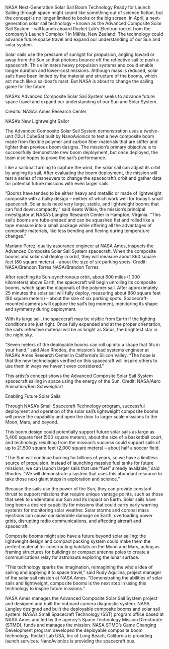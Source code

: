 NASA Next-Generation Solar Sail Boom Technology Ready for Launch 
 Sailing through space might sound like something out of science fiction, but the concept is no longer limited to books or the big screen. In April, a next-generation solar sail technology – known as the Advanced Composite Solar Sail System – will launch aboard Rocket Lab’s Electron rocket from the company’s Launch Complex 1 in Māhia, New Zealand. The technology could advance future space travel and expand our understanding of our Sun and solar system.

Solar sails use the pressure of sunlight for propulsion, angling toward or away from the Sun so that photons bounce off the reflective sail to push a spacecraft. This eliminates heavy propulsion systems and could enable longer duration and lower-cost missions. Although mass is reduced, solar sails have been limited by the material and structure of the booms, which act much like a sailboat’s mast. But NASA is about to change the sailing game for the future.

NASA’s Advanced Composite Solar Sail System seeks to advance future space travel and expand our understanding of our Sun and Solar System.

Credits: NASA’s Ames Research Center

NASA’s New Lightweight Sailor

The Advanced Composite Solar Sail System demonstration uses a twelve-unit (12U) CubeSat built by NanoAvionics to test a new composite boom made from flexible polymer and carbon fiber materials that are stiffer and lighter than previous boom designs. The mission’s primary objective is to successfully demonstrate new boom deployment, but once deployed, the team also hopes to prove the sail’s performance.

Like a sailboat turning to capture the wind, the solar sail can adjust its orbit by angling its sail. After evaluating the boom deployment, the mission will test a series of maneuvers to change the spacecraft’s orbit and gather data for potential future missions with even larger sails.

“Booms have tended to be either heavy and metallic or made of lightweight composite with a bulky design – neither of which work well for today’s small spacecraft. Solar sails need very large, stable, and lightweight booms that can fold down compactly,” said Keats Wilkie, the mission’s principal investigator at NASA’s Langley Research Center in Hampton, Virginia. “This sail’s booms are tube-shaped and can be squashed flat and rolled like a tape measure into a small package while offering all the advantages of composite materials, like less bending and flexing during temperature changes.”

Mariano Perez, quality assurance engineer at NASA Ames, inspects the Advanced Composite Solar Sail System spacecraft. When the composite booms and solar sail deploy in orbit, they will measure about 860 square feet (80 square meters) – about the size of six parking spots. Credit: NASA/Brandon Torres NASA/Brandon Torres

After reaching its Sun-synchronous orbit, about 600 miles (1,000 kilometers) above Earth, the spacecraft will begin unrolling its composite booms, which span the diagonals of the polymer sail. After approximately 25 minutes the solar sail will fully deploy, measuring about 860 square feet (80 square meters) – about the size of six parking spots. Spacecraft-mounted cameras will capture the sail’s big moment, monitoring its shape and symmetry during deployment.

With its large sail, the spacecraft may be visible from Earth if the lighting conditions are just right. Once fully expanded and at the proper orientation, the sail’s reflective material will be as bright as Sirius, the brightest star in the night sky.

“Seven meters of the deployable booms can roll up into a shape that fits in your hand,” said Alan Rhodes, the mission’s lead systems engineer at NASA’s Ames Research Center in California’s Silicon Valley. “The hope is that the new technologies verified on this spacecraft will inspire others to use them in ways we haven’t even considered.”

This artist’s concept shows the Advanced Composite Solar Sail System spacecraft sailing in space using the energy of the Sun. Credit: NASA/Aero Animation/Ben Schweighart

Enabling Future Solar Sails

Through NASA’s Small Spacecraft Technology program, successful deployment and operation of the solar sail’s lightweight composite booms will prove the capability and open the door to larger scale missions to the Moon, Mars, and beyond.

This boom design could potentially support future solar sails as large as 5,400 square feet (500 square meters), about the size of a basketball court, and technology resulting from the mission’s success could support sails of up to 21,500 square feet (2,000 square meters) – about half a soccer field.

“The Sun will continue burning for billions of years, so we have a limitless source of propulsion. Instead of launching massive fuel tanks for future missions, we can launch larger sails that use “fuel” already available,” said Rhodes. “We will demonstrate a system that uses this abundant resource to take those next giant steps in exploration and science.”

Because the sails use the power of the Sun, they can provide constant thrust to support missions that require unique vantage points, such as those that seek to understand our Sun and its impact on Earth. Solar sails have long been a desired capability for missions that could carry early warning systems for monitoring solar weather. Solar storms and coronal mass ejections can cause considerable damage on Earth, overloading power grids, disrupting radio communications, and affecting aircraft and spacecraft.

Composite booms might also have a future beyond solar sailing: the lightweight design and compact packing system could make them the perfect material for constructing habitats on the Moon and Mars, acting as framing structures for buildings or compact antenna poles to create a communications relay for astronauts exploring the lunar surface.

“This technology sparks the imagination, reimagining the whole idea of sailing and applying it to space travel,” said Rudy Aquilina, project manager of the solar sail mission at NASA Ames. “Demonstrating the abilities of solar sails and lightweight, composite booms is the next step in using this technology to inspire future missions.”

NASA Ames manages the Advanced Composite Solar Sail System project and designed and built the onboard camera diagnostic system. NASA Langley designed and built the deployable composite booms and solar sail system. NASA’s Small Spacecraft Technology (SST) program office based at NASA Ames and led by the agency’s Space Technology Mission Directorate (STMD), funds and manages the mission. NASA STMD’s Game Changing Development program developed the deployable composite boom technology. Rocket Lab USA, Inc of Long Beach, California is providing launch services. NanoAvionics is providing the spacecraft bus.